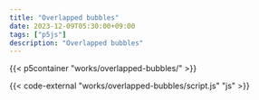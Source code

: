 ```yaml
---
title: "Overlapped bubbles"
date: 2023-12-09T05:30:00+09:00
tags: ["p5js"]
description: "Overlapped bubbles"
---
```


{{< p5container "works/overlapped-bubbles/" >}}

{{< code-external "works/overlapped-bubbles/script.js" "js" >}}
